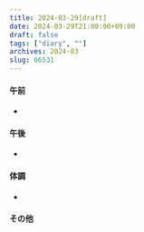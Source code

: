 ```yaml
---
title: 2024-03-29[draft]
date: 2024-03-29T21:00:00+09:00
draft: false
tags: ["diary", ""]
archives: 2024-03
slug: 66531
---
```

#### 午前
- 
#### 午後
- 
#### 体調
- 
#### その他